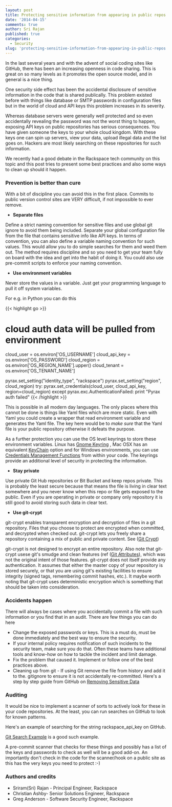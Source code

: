 ```yaml
---
layout: post
title: Protecting sensitive information from appearing in public repos
date: '2014-04-15'
comments: true
author: Sri Rajan
published: true
categories:
  - Security
slug: 'protecting-sensitive-information-from-appearing-in-public-repos'   
---
```



In the last several years and with the advent of social coding sites like
GitHub, there has been an increasing openness in code sharing. This is great
on so many levels as it promotes the open source model, and in general is a
nice thing.

One security side effect has been the accidental disclosure of sensitive
information in the code that is shared publically.  This problem existed
before with things like database or SMTP passwords in configuration files
but in the world of cloud and API keys this problem increases in its severity.

Whereas database servers were generally well protected and so even accidentally
revealing the password was not the worst thing to happen, exposing API keys on
public repositories has serious consequences. You have given someone the keys
to your whole cloud kingdom. With these keys one can spin up servers, view
your data, upload illegal data and the list goes on. Hackers are most likely
searching on these repositories for such information.

We recently had a good debate in the Rackspace tech community on this topic
and this post tries to present some best practices and also some ways to
clean up should it happen.

<!--more-->

### Prevention is better than cure


With a bit of discipline you can avoid this in the first place. Commits to public version control sites are VERY difficult, if not impossible to ever remove.

 * __Separate files__


Define a strict naming convention for sensitive files and use global git ignore to avoid them being included. Separate your global configuration file from the file that contains sensitive info like API keys. In terms of convention, you can also define a variable naming convention for such values. This would allow you to do simple searches for them and weed them out. The method requires discipline and so you need to get your team fully on board with the idea and get into the habit of doing it.  You could also use pre-commit scripts to enforce your naming convention.


 * __Use environment variables__

Never store the values in a variable. Just get your programming language to pull it off system variables.

For e.g. in Python you can do this

{{< highlight go  >}}
# cloud auth data will be pulled from environment
cloud_user = os.environ['OS_USERNAME']
cloud_api_key = os.environ['OS_PASSWORD']
cloud_region = os.environ['OS_REGION_NAME'].upper()
cloud_tenant = os.environ['OS_TENANT_NAME']

pyrax.set_setting("identity_type", "rackspace")
pyrax.set_setting("region", cloud_region)
try:
    pyrax.set_credentials(cloud_user,
                          cloud_api_key,
                          region=cloud_region)
except pyrax.exc.AuthenticationFailed:
    print "Pyrax auth failed"
{{< /highlight >}}

This is possible in all modern day languages.  The only places where this cannot be done is things like Yaml files which are more static. Even with Yaml you could create a wrapper that read environment variable and generates the Yaml file. The key here would be to *make sure* that the Yaml file is your public repository otherwise it defeats the purpose.

As a further protection you can use the OS level keyrings to store these environment variables. Linux has [Gnome Keyring](https://wiki.gnome.org/Projects/GnomeKeyring/KeyringIntro) , Mac OSX has an equivalent [KeyChain](https://developer.apple.com/library/mac/documentation/security/Conceptual/keychainServConcepts/01introduction/introduction.html) option and for Windows environments, you can use [Credentials Management Functions](http://msdn.microsoft.com/en-us/library/aa374731%28v=VS.85%29.aspx#credentials_management_functions) from within your code. The keyrings provide an additional level of security in protecting the information.


  * **Stay private**

Use private Git Hub repositories or Bit Bucket and keep repos private. This is probably the least secure because that means the file is living in clear text somewhere and you never know when this repo or file gets exposed to the public. Even if you are operating in private or company only repository it is still good to avoid storing such data in clear text.


  * **Use git-crypt**

git-crypt enables transparent encryption and decryption of files in a git repository. Files that you choose to protect are encrypted when committed, and decrypted when checked out. git-crypt lets you freely share a repository containing a mix of public and private content. See ([Git Crypt](https://www.agwa.name/projects/git-crypt/))

git-crypt is not designed to encrypt an entire repository. Also note that git-crypt usese git's smudge and clean features (ref ([Git Attributes](http://git-scm.com/docs/gitattributes)), which was not the original intent of those features.  git-crypt does not itself provide any authentication. It assumes that either the master copy of your repository is stored securely, or that you are using git's existing facilities to ensure integrity (signed tags, remembering commit hashes, etc.). It maybe worth noting that git-crypt uses deterministic encryption which is something that should be taken into consideration.


### Accidents happen


There will always be cases where you accidentally commit a file with such information or you find that in an audit. There are few things you can do here


 * Change the exposed passwords or keys. This is a must do, must be done immediately and the best way to ensure the security.
 * If your internal policy requires notification of such incidents to the security team, make sure you do that. Often these teams have additional tools and know-how on how to tackle the incident and limit damage.
 * Fix the problem that caused it. Implement or follow one of the best practices above.
 * Cleaning up from git - If using Git remove the file from history and add it to the. gitignore to ensure it is not accidentally re-committed. Here's a step by step guide from GitHub on [Removing Sensitive Data](https://help.github.com/articles/remove-sensitive-data)

### Auditing

It would be nice to implement a scanner of sorts to actively look for these in your code repositories. At the least, you can run searches on GitHub to look for known patterns.

Here's an example of searching for the string rackspace_api_key on GitHub.

[Git Search Example](https://github.com/search?p=2&q=rackspace_api_key&ref=searchresults&type=Code) is a good such example.

A pre-commit scanner that checks for these things and possibly has a list of the keys and passwords to check as well will be a good add-on. An importantly don't check in the code for the scanner/hook on a public site as this has the very keys you need to protect :-)


### Authors and credits

* Sriram(Sri) Rajan - Principal Engineer, Rackspace
* Christian Ashby- Senior Solutions Engineer, Rackspace
* Greg Anderson - Software Security Engineer, Rackspace


